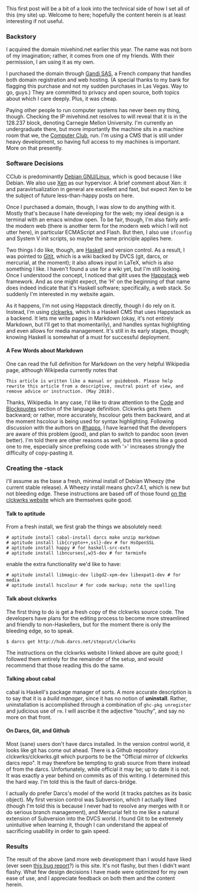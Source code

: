 This first post will be a bit of a look into the technical side of how I set
all of this (my site) up.  Welcome to here; hopefully the content herein is at
least interesting if not useful.

### Backstory ###

I acquired the domain mivehind.net earlier this year.  The name was not born
of my imagination; rather, it comes from one of my friends.  With their
permission, I am using it as my own.

I purchased the domain through [Gandi SAS](https://www.gandi.net), a French
company that handles both domain registration and web hosting.  (A special
thanks to my bank for flagging this purchase and not my sudden purchases in
Las Vegas.  Way to go, guys.)  They are committed to privacy and open source,
both topics about which I care deeply.  Plus, it was cheap.

Paying other people to run computer systems has never been my thing, though.
Checking the IP mivehind.net resolves to will reveal that it is in the 128.237
block, denoting Carnegie Mellon University.  I'm currently an undergraduate
there, but more importantly the machine sits in a machine room that we, the
[Computer Club](https://www.club.cc.cmu.edu/services), run.  I'm using a
CMS that is still under heavy development, so having full access to my
machines is important.  More on that presently.

### Software Decisions ###

CClub is predominantly [Debian GNU/Linux](http://www.debian.org), which is
good because I like Debian.  We also use [Xen](http://www.xenproject.org) as
our hypervisor.  A brief comment about Xen: it and paravirtualization in
general are excellent and fast, but expect Xen to be the subject of future
less-than-happy posts on here.

Once I purchased a domain, though, I was slow to do anything with it.  Mostly
that's because I hate developing for the web; my ideal design is a terminal
with an emacs window open.  To be fair, though, I'm also fairly anti-the
modern web (there is another term for the modern web which I will not utter
here), in particular ECMAScript and Flash.  But then, I also use `ifconfig`
and System V init scripts, so maybe the same principle applies here.

Two things I do like, though, are [Haskell](http://www.haskell.org) and
version control.  As a result, I was pointed to [Gitit](http://gitit.net),
which is a wiki backed by DVCS (git, darcs, or mercurial, at the moment); it
also allows input in LaTeX, which is also something I like.  I haven't found a
use for a wiki yet, but I'm still looking.  Once I understood the concept, I
noticed that gitit uses the [Happstack](http://happstack.com) web framework.
And as one might expect, the 'H' on the beginning of that name does indeed
indicate that it's Haskell software; specifically, a web stack.  So suddenly
I'm interested in my website again.

As it happens, I'm not using Happstack directly, though I do rely on it.
Instead, I'm using [clckwrks](http://www.clckwrks.com), which is a Haskell CMS
that uses Happstack as a backend.  It lets me write pages in Markdown (okay,
it's not entirely Markdown, but I'll get to that momentarily), and handles
syntax highlighting and even allows for media management.  It's still in its
early stages, though; knowing Haskell is somewhat of a must for successful
deployment.

#### A Few Words about Markdown ####

One can read the full definition for Markdown on the very helpful Wikipedia
page, although Wikipedia currently notes that

    This article is written like a manual or guidebook. Please help rewrite this article from a descriptive, neutral point of view, and remove advice or instruction. (May 2010).

Thanks, Wikipedia.  In any case, I'd like to draw attention to the
[Code](https://en.wikipedia.org/wiki/Markdown#Code) and
[Blockquotes](https://en.wikipedia.org/wiki/Markdown#Blockquotes) section of
the language definition.  Clckwrks gets them backward; or rather, more
accurately, hscolour gets them backward, and at the moment hscolour is being
used for syntax highlighting.  Following discussion with the authors on
[#happs](irc://irc.freenode.net/#happs), I have learned that the developers
are aware of this problem (good), and plan to switch to pandoc soon (even
better).  I'm told there are other reasons as well, but this seems like a good
one to me, especially since prefixing code with '>' increases strongly the
difficulty of copy-pasting it.

### Creating the -stack ###

I'll assume as the base a fresh, minimal install of Debian Wheezy (the current
stable release).  A Wheezy install means ghcv7.4.1, which is new but not
bleeding edge.  These instructions are based off of those found
[on the clckwrks website](http://www.clckwrks.com/page/view-page-slug/3/get-started)
which are themselves quite good.

#### Talk to aptitude ####

From a fresh install, we first grab the things we absolutely need:

    # aptitude install cabal-install darcs make unzip markdown
    # aptitude install lib{crypto++,ssl}-dev # for HsOpenSSL
    # aptitude install happy # for haskell-src-exts
    # aptitude install libncurses{,w}5-dev # for terminfo

enable the extra functionality we'd like to have:

    # aptitude install libmagic-dev libgd2-xpm-dev libexpat1-dev # for media
    # aptitude install hscolour # for code markup; note the spelling

#### Talk about clckwrks ####

The first thing to do is get a fresh copy of the clckwrks source code.  The
developers have plans for the editing process to become more streamlined and
friendly to non-Haskellers, but for the moment there is only the bleeding
edge, so to speak.

    $ darcs get http://hub.darcs.net/stepcut/clckwrks

The instructions on the clckwrks website I linked above are quite good; I
followed them entirely for the remainder of the setup, and would recommend
that those reading this do the same.  

#### Talking about cabal ####

cabal is Haskell's package manager of sorts.  A more accurate description is
to say that it is a _build manager_, since it has no notion of **uninstall**.
Rather, uninstallation is accomplished through a combination of `ghc-pkg
unregister` and judicious use of `rm`.  I will ascribe it the adjective
"touchy", and say no more on that front.

#### On Darcs, Git, and Github ####

Most (sane) users don't have darcs installed.  In the version control world,
it looks like git has come out ahead.  There is a Github repository
clckwrks/clckwrks.git which purports to be the "Official mirror of clckwrks
darcs repo".  It may therefore be tempting to grab source from there instead
of from the darcs.  Unfortunately, while official it may be; up to date it is
not.  It was exactly a year behind on commits as of this writing.  I
determined this the hard way.  I'm told this is the fault of darcs-bridge.

I actually do prefer Darcs's model of the world (it tracks patches as its
basic object).  My first version control was Subversion, which I actually
liked (though I'm told this is because I never had to resolve any merges with
it or do serious branch management), and Mercurial felt to me like a natural
extension of Subversion into the DVCS world.  I found Git to be extremely
unintuitive when learning it, though I can understand the appeal of
sacrificing usability in order to gain speed.

### Results ###

The result of the above (and more web development than I would have liked
(ever seen
[this bug report](https://bugzilla.mozilla.org/show_bug.cgi?id=245633)?) is
this site.  It's not flashy, but then I didn't want flashy.  What few design
decisions I have made were optimized for my own ease of use, and I appreciate
feedback on both them and the content herein.
